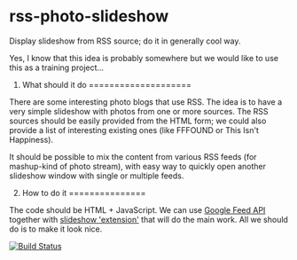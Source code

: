 rss-photo-slideshow
===================

Display slideshow from RSS source; do it in generally cool way.

Yes, I know that this idea is probably somewhere but we would like to use this as a training project...

1. What should it do
====================

There are some interesting photo blogs that use RSS. The idea is to have a very simple slideshow with photos
from one or more sources. The RSS sources should be easily provided from the HTML form; we could also provide
a list of interesting existing ones (like FFFOUND or This Isn't Happiness).

It should be possible to mix the content from various RSS feeds (for mashup-kind of photo stream), with easy way
to quickly open another slideshow window with single or multiple feeds.

2. How to do it
===============

The code should be HTML + JavaScript. We can use [Google Feed API](https://developers.google.com/feed/v1)
together with [slideshow 'extension'](http://www.google.com/uds/solutions/slideshow/reference.html)
that will do the main work. All we should do is to make it look nice.

[![Build Status](https://travis-ci.org/lwiechec/rss-photo-slideshow.png?branch=master)](https://travis-ci.org/lwiechec/rss-photo-slideshow)
